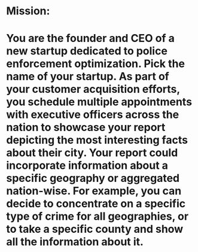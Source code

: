# Mission:
# You are the founder and CEO of a new startup dedicated to police enforcement optimization. Pick the name of your startup. As part of your customer acquisition efforts, you schedule multiple appointments with executive officers across the nation to showcase your report depicting the most interesting facts about their city. Your report could incorporate information about a specific geography or aggregated nation-wise. For example, you can decide to concentrate on a specific type of crime for all geographies, or to take a specific county and show all the information about it.


